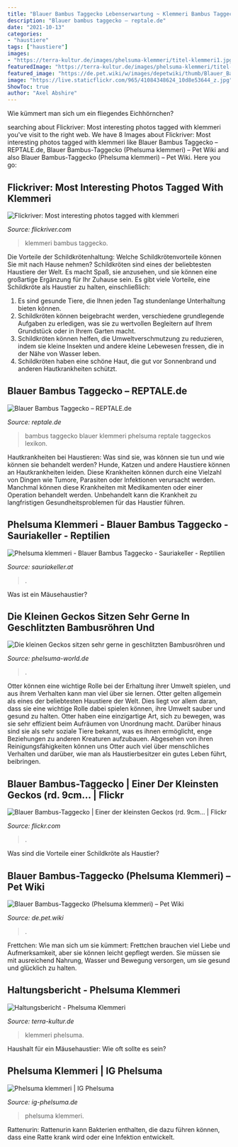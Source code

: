 ```yaml
---
title: "Blauer Bambus Taggecko Lebenserwartung ~ Klemmeri Bambus Taggecko"
description: "Blauer bambus taggecko – reptale.de"
date: "2021-10-13"
categories:
- "haustiere"
tags: ["haustiere"]
images:
- "https://terra-kultur.de/images/phelsuma-klemmeri/titel-klemmeri1.jpg"
featuredImage: "https://terra-kultur.de/images/phelsuma-klemmeri/titel-klemmeri1.jpg"
featured_image: "https://de.pet.wiki/w/images/depetwiki/thumb/Blauer_Bambus-Taggecko_(Phelsuma_klemmeri).jpg/300px-Blauer_Bambus-Taggecko_(Phelsuma_klemmeri).jpg"
image: "https://live.staticflickr.com/965/41084348624_10d8e53644_z.jpg"
ShowToc: true
author: "Axel Abshire"
---
```



Wie kümmert man sich um ein fliegendes Eichhörnchen?

	

		
searching about Flickriver: Most interesting photos tagged with klemmeri you've visit to the right web. We have 8 Images about Flickriver: Most interesting photos tagged with klemmeri like Blauer Bambus Taggecko – REPTALE.de, Blauer Bambus-Taggecko (Phelsuma klemmeri) – Pet Wiki and also Blauer Bambus-Taggecko (Phelsuma klemmeri) – Pet Wiki. Here you go:
		
    
## Flickriver: Most Interesting Photos Tagged With Klemmeri

<img loading=lazy src="https://live.staticflickr.com/965/41084348624_10d8e53644_z.jpg" onerror="this.onerror=null;this.src='https://tse3.mm.bing.net/th?id=OIP.STZpeJOhJTIYE_FDpyuyCQAAAA&amp;pid=15.1';" alt="Flickriver: Most interesting photos tagged with klemmeri">

_Source: flickriver.com_

>klemmeri bambus taggecko. 

	

Die Vorteile der Schildkrötenhaltung: Welche Schildkrötenvorteile können Sie mit nach Hause nehmen?
Schildkröten sind eines der beliebtesten Haustiere der Welt. Es macht Spaß, sie anzusehen, und sie können eine großartige Ergänzung für Ihr Zuhause sein. Es gibt viele Vorteile, eine Schildkröte als Haustier zu halten, einschließlich:
1. Es sind gesunde Tiere, die Ihnen jeden Tag stundenlange Unterhaltung bieten können.
2. Schildkröten können beigebracht werden, verschiedene grundlegende Aufgaben zu erledigen, was sie zu wertvollen Begleitern auf Ihrem Grundstück oder in Ihrem Garten macht.
3. Schildkröten können helfen, die Umweltverschmutzung zu reduzieren, indem sie kleine Insekten und andere kleine Lebewesen fressen, die in der Nähe von Wasser leben.
4. Schildkröten haben eine schöne Haut, die gut vor Sonnenbrand und anderen Hautkrankheiten schützt.

    
## Blauer Bambus Taggecko – REPTALE.de

<img loading=lazy src="https://reptale.de/wp-content/uploads/2020/01/20191211_184317-1.jpg" onerror="this.onerror=null;this.src='https://tse1.mm.bing.net/th?id=OIP.8n0QsXB5q9i6_URhzJFh1wHaFj&amp;pid=15.1';" alt="Blauer Bambus Taggecko – REPTALE.de">

_Source: reptale.de_

>bambus taggecko blauer klemmeri phelsuma reptale taggeckos lexikon. 

	

Hautkrankheiten bei Haustieren: Was sind sie, was können sie tun und wie können sie behandelt werden?
Hunde, Katzen und andere Haustiere können an Hautkrankheiten leiden. Diese Krankheiten können durch eine Vielzahl von Dingen wie Tumore, Parasiten oder Infektionen verursacht werden. Manchmal können diese Krankheiten mit Medikamenten oder einer Operation behandelt werden. Unbehandelt kann die Krankheit zu langfristigen Gesundheitsproblemen für das Haustier führen.

    
## Phelsuma Klemmeri - Blauer Bambus Taggecko - Sauriakeller - Reptilien

<img loading=lazy src="https://image.jimcdn.com/app/cms/image/transf/dimension=270x270:mode=crop:format=jpg/path/s39ce9b014b0bf8a6/image/i99af2b501153c46b/version/1599217477/image.jpg" onerror="this.onerror=null;this.src='https://tse1.mm.bing.net/th?id=OIP.o_MciYx8GLMz2ivrCFtP0QAAAA&amp;pid=15.1';" alt="Phelsuma klemmeri - Blauer Bambus Taggecko - Sauriakeller - Reptilien">

_Source: sauriakeller.at_

>. 

	

Was ist ein Mäusehaustier?

    
## Die Kleinen Geckos Sitzen Sehr Gerne In Geschlitzten Bambusröhren Und

<img loading=lazy src="http://www.phelsuma-world.de/bilder/klemmeri-3.jpg" onerror="this.onerror=null;this.src='https://tse4.mm.bing.net/th?id=OIP.rGpuA_xsxzwiSIIe3kBWAAHaGh&amp;pid=15.1';" alt="Die kleinen Geckos sitzen sehr gerne in geschlitzten Bambusröhren und">

_Source: phelsuma-world.de_

>. 

	

Otter können eine wichtige Rolle bei der Erhaltung ihrer Umwelt spielen, und aus ihrem Verhalten kann man viel über sie lernen.
Otter gelten allgemein als eines der beliebtesten Haustiere der Welt. Dies liegt vor allem daran, dass sie eine wichtige Rolle dabei spielen können, ihre Umwelt sauber und gesund zu halten. Otter haben eine einzigartige Art, sich zu bewegen, was sie sehr effizient beim Aufräumen von Unordnung macht. Darüber hinaus sind sie als sehr soziale Tiere bekannt, was es ihnen ermöglicht, enge Beziehungen zu anderen Kreaturen aufzubauen. Abgesehen von ihren Reinigungsfähigkeiten können uns Otter auch viel über menschliches Verhalten und darüber, wie man als Haustierbesitzer ein gutes Leben führt, beibringen.

    
## Blauer Bambus-Taggecko | Einer Der Kleinsten Geckos (rd. 9cm… | Flickr

<img loading=lazy src="https://live.staticflickr.com/7577/16277506376_7fd67e474c_b.jpg" onerror="this.onerror=null;this.src='https://tse3.mm.bing.net/th?id=OIP.Q4l8ELlZcAnM9rYkPI1PFAHaMA&amp;pid=15.1';" alt="Blauer Bambus-Taggecko | Einer der kleinsten Geckos (rd. 9cm… | Flickr">

_Source: flickr.com_

>. 

	

Was sind die Vorteile einer Schildkröte als Haustier?

    
## Blauer Bambus-Taggecko (Phelsuma Klemmeri) – Pet Wiki

<img loading=lazy src="https://de.pet.wiki/w/images/depetwiki/thumb/Blauer_Bambus-Taggecko_(Phelsuma_klemmeri).jpg/300px-Blauer_Bambus-Taggecko_(Phelsuma_klemmeri).jpg" onerror="this.onerror=null;this.src='https://tse2.mm.bing.net/th?id=OIP.36iJWtDacaz3NQiJKyLMpQEsEs&amp;pid=15.1';" alt="Blauer Bambus-Taggecko (Phelsuma klemmeri) – Pet Wiki">

_Source: de.pet.wiki_

>. 

	

Frettchen: Wie man sich um sie kümmert: Frettchen brauchen viel Liebe und Aufmerksamkeit, aber sie können leicht gepflegt werden. Sie müssen sie mit ausreichend Nahrung, Wasser und Bewegung versorgen, um sie gesund und glücklich zu halten.

    
## Haltungsbericht - Phelsuma Klemmeri

<img loading=lazy src="https://terra-kultur.de/images/phelsuma-klemmeri/titel-klemmeri1.jpg" onerror="this.onerror=null;this.src='https://tse2.mm.bing.net/th?id=OIP.p6sRdS8MbqFwJwitHKv9nQHaD5&amp;pid=15.1';" alt="Haltungsbericht - Phelsuma Klemmeri">

_Source: terra-kultur.de_

>klemmeri phelsuma. 

	

Haushalt für ein Mäusehaustier: Wie oft sollte es sein?

    
## Phelsuma Klemmeri | IG Phelsuma

<img loading=lazy src="https://www.ig-phelsuma.de/wp/fotos steckbrief/klemmeri01.jpg" onerror="this.onerror=null;this.src='https://tse3.mm.bing.net/th?id=OIP.NIcPEuTsETWvAH-lkcAqOwHaHf&amp;pid=15.1';" alt="Phelsuma klemmeri | IG Phelsuma">

_Source: ig-phelsuma.de_

>phelsuma klemmeri. 

	

Rattenurin: Rattenurin kann Bakterien enthalten, die dazu führen können, dass eine Ratte krank wird oder eine Infektion entwickelt.

